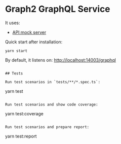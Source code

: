 # Graph2 GraphQL Service

It uses:

- [API mock server](/open-api-mock-server)

Quick start after installation:

```
yarn start
```

By default, it listens on: [http://localhost:14003/graphql](http://localhost:14003/graphql)

```

## Tests

Run test scenarios in `tests/**/*.spec.ts`:

```

yarn test

```

Run test scenarios and show code coverage:

```

yarn test:coverage

```

Run test scenarios and prepare report:

```

yarn test:report

```

```
